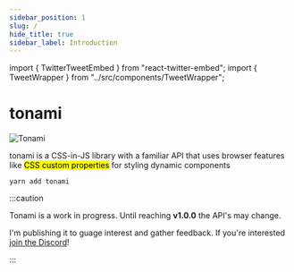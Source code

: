 ```yaml
---
sidebar_position: 1
slug: /
hide_title: true
sidebar_label: Introduction
---
```


import { TwitterTweetEmbed } from "react-twitter-embed";
import { TweetWrapper } from "../src/components/TweetWrapper";

<div style={{textAlign: 'center'}}>

# tonami

<img src="/img/logo.svg" className="home-img" alt="Tonami" width={250} />

</div>

<p className="intro">tonami is a CSS-in-JS library with a familiar API that uses browser features like <mark>CSS custom properties</mark> for styling dynamic components</p>

```shell
yarn add tonami
```

:::caution

Tonami is a work in progress. Until reaching **v1.0.0** the API's may change.

I'm publishing it to guage interest and gather feedback. If you're interested [join the Discord](https://discord.gg/nbqTWkjM)!

:::

<TweetWrapper>
  <TwitterTweetEmbed tweetId={"1416204983352107008"} />
</TweetWrapper>
